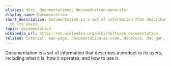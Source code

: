 ```yaml
---
aliases: docs, documentations, documentation-generator
display_name: Documentation
short_description: Documentation is a set of information that describes a product
  to its users.
topic: documentation
wikipedia_url: https://en.wikipedia.org/wiki/Software_documentation
related: tutorial, man-page, documentation-as-code, docblock, doc-gen, api-documentation, knowledge-base, design-document
---
```

Documentation is a set of information that describes a product to its users, including what it is, how it operates, and how to use it.
